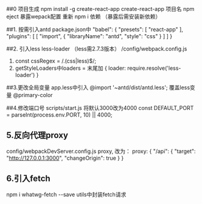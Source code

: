 ##0 项目生成
  npm install -g create-react-app
  create-react-app 项目名
  npm eject 暴露wepack配置
  重新 npm i 依赖 （暴露后需安装新依赖）

##1. 按需引入antd
package.json中
 "babel": {
    "presets": [
      "react-app"
    ],
    "plugins": [
      [
        "import",
        {
          "libraryName": "antd",
          "style": "css"
        }
      ]
    ]
  }

##2. 引入less less-loader （less需2.7.3版本）
  /config/webpack.config.js
  1) const cssRegex = /\.(css|less)$/;
  2) getStyleLoaders中loaders = 末尾加 
    {
      loader: require.resolve('less-loader')
    }

##3.更改全局变量
  app.less中引入 @import '~antd/dist/antd.less';
  覆盖less变量 @primary-color

##4.修改端口号
  scripts/start.js
  将默认3000改为4000
  const DEFAULT_PORT = parseInt(process.env.PORT, 10) || 4000;

## 5.反向代理proxy
  config/webpackDevServer.config.js
  proxy, 改为：
  proxy: {
    "/api": {
      "target": "http://127.0.0.1:3000",
      "changeOrigin": true
    }
  }


## 6.引入fetch
  npm i whatwg-fetch --save
  utils中封装fetch请求

  